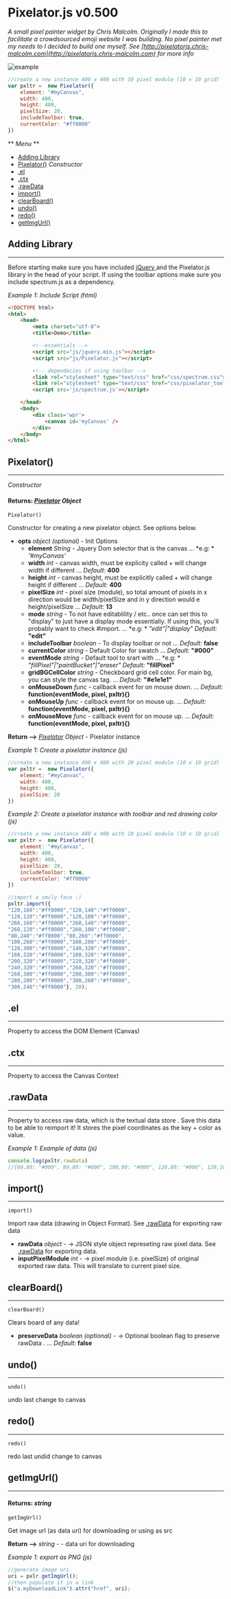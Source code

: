 
Pixelator.js v0.500
============

*A small pixel painter widget by Chris Malcolm. Originally I made this to facilitate a crowdsourced emoji website I was building. No pixel painter met my needs to I decided to build one myself. See [http://pixelatorjs.chris-malcolm.com](http://pixelatorjs.chris-malcolm.com) for more info*

![example](https://i.imgur.com/AOY7OCfr.png)

```js
//create a new instance 400 x 400 with 10 pixel module (10 x 10 grid)
var pxltr =  new Pixelator({
    element: "#myCanvas",
    width: 400,
    height: 400,
    pixelSize: 20,
    includeToolbar: true,
    currentColor: "#ff0000"
})
```

  ** *Menu* **  

 
  - [Adding Library](#Adding_Library) 
  - [Pixelator()](#Pixelator)  *Constructor* 
  - [.el](#.el) 
  - [.ctx](#.ctx) 
  - [.rawData](#.rawData) 
  - [import()](#import) 
  - [clearBoard()](#clearBoard) 
  - [undo()](#undo) 
  - [redo()](#redo) 
  - [getImgUrl()](#getImgUrl) 
 

<a id='Adding_Library' name='Adding_Library'></a>
Adding Library
-----
---

  

Before starting make sure you have included <a target='_blank' href='http://jquery.com'>jQuery </a> and the Pixelator.js library in the head of your script. If using the toolbar options make sure you include spectrum.js as a dependency.

*Example 1: Include Script (html)*
```html
<!DOCTYPE html>
<html>
    <head>
        <meta charset="utf-8">
        <title>Demo</title>

        <!--essentials -->
        <script src="js/jquery.min.js"></script>
        <script src="js/Pixelator.js"></script>

        <!-- dependecies if using toolbar -->
        <link rel="stylesheet" type="text/css" href="css/spectrum.css"> 
        <link rel="stylesheet" type="text/css" href="css/pixelator_toolbar.css"> 
        <script src='js/spectrum.js'></script>

    </head>
    <body>
        <div class='wpr'>
            <canvas id='myCanvas' />
        </div>
    </body>
</html>
 ```

<a id='Pixelator' name='Pixelator'></a>
Pixelator()
-----
---

 *Constructor*   
 
#### Returns: *[Pixelator](#Pixelator) Object* 

```
Pixelator()
```

Constructor for creating a new pixelator object. See options below.

+ **opts** *object* *(optional)* - Init Options  
  + **element** *String*  - Jquery Dom selector that is the canvas ... *e.g: * *'#myCanvas'*
  + **width** *int*  - canvas width, must be explicity called + will change width if different ...  *Default:* **400**
  + **height** *int*  - canvas height, must be explicitly called + will change height if different ...  *Default:* **400**
  + **pixelSize** *int*  - pixel size (module), so total amount of pixels in x direction would be width/pixelSize and in y direction would e height/pixelSize ...  *Default:* **13**
  + **mode** *string*  - To not have  editablility / etc.. once can set this to "display" to just have a display mode essentially. If using this, you'll probably want to check #import. ... *e.g: * *"edit"|"display"* *Default:* **"edit"**
  + **includeToolbar** *boolean*  - To display toolbar or not ...  *Default:* **false**
  + **currentColor** *string*  - Default Color for swatch ...  *Default:* **"#000"**
  + **eventMode** *string*  - Default tool to srart with ... *e.g: * *"fillPixel"|"paintBucket"|"eraser"* *Default:* **"fillPixel"**
  + **gridBGCellColor** *string*  - Checkboard grid cell color. For main bg, you can style the canvas tag. ...  *Default:* **"#e1e1e1"**
  + **onMouseDown** *func*  - callback event for on mouse down. ...  *Default:* **function(eventMode, pixel, pxltr){}**
  + **onMouseUp** *func*  - callback event for on mouse up. ...  *Default:* **function(eventMode, pixel, pxltr){}**
  + **onMouseMove** *func*  - callback event for on mouse up. ...  *Default:* **function(eventMode, pixel, pxltr){}**

**Return --&gt;** *[Pixelator](#Pixelator) Object* - Pixelator instance

*Example 1: Create a pixelator instance (js)*
```js
//create a new instance 400 x 400 with 20 pixel module (10 x 10 grid)
var pxltr =  new Pixelator({
    element: "#myCanvas",
    width: 400,
    height: 400,
    pixelSize: 20
})
 ```

*Example 2: Create a pixelator instance with toolbar and red drawing color (js)*
```js
//create a new instance 400 x 400 with 10 pixel module (10 x 10 grid)
var pxltr =  new Pixelator({
    element: "#myCanvas",
    width: 400,
    height: 400,
    pixelSize: 20,
    includeToolbar: true,
    currentColor: "#ff0000"
})

//import a smily face :)
pxltr.import({
"120,160":"#ff0000","120,140":"#ff0000",
"120,120":"#ff0000","120,100":"#ff0000",
"260,160":"#ff0000","260,140":"#ff0000",
"260,120":"#ff0000","260,100":"#ff0000",
"80,240":"#ff0000","80,260":"#ff0000",
"100,260":"#ff0000","100,280":"#ff0000",
"120,300":"#ff0000","140,320":"#ff0000",
"160,320":"#ff0000","180,320":"#ff0000",
"200,320":"#ff0000","220,320":"#ff0000",
"240,320":"#ff0000","260,320":"#ff0000",
"260,300":"#ff0000","280,300":"#ff0000",
"280,280":"#ff0000","300,260":"#ff0000",
"300,240":"#ff0000"}, 20);
 ```

<a id='.el' name='.el'></a>
.el
-----
---

  

Property to access the DOM Element (Canvas)

<a id='.ctx' name='.ctx'></a>
.ctx
-----
---

  

Property to access the Canvas Context

<a id='.rawData' name='.rawData'></a>
.rawData
-----
---

  

Property to access raw data, which is the textual data store . Save this data to be able to reimport it! It stores the pixel coordinates as the key + color as value.

*Example 1: Example of data (js)*
```js
console.log(pxltr.rawData)
//{60,80: "#000", 80,80: "#000", 100,80: "#000", 120,80: "#000", 120,160: "#000"}
 ```

<a id='import' name='import'></a>
import()
-----
---

  

```
import()
```

Import raw data (drawing in  Object Format). See [.rawData](#.rawData) for exporting raw data

+ **rawData** *object*  - -> JSON style object represeting raw pixel data. See [.rawData](#.rawData) for exporting data.  
+ **inputPixelModule** *int*  - -> pixel module (i.e. pixelSize) of original exported raw data. This will translate to current pixel size.  

<a id='clearBoard' name='clearBoard'></a>
clearBoard()
-----
---

  

```
clearBoard()
```

Clears board of any data!

+ **preserveData** *boolean* *(optional)* - -> Optional boolean flag to preserve rawData . ...  *Default:* **false** 

<a id='undo' name='undo'></a>
undo()
-----
---

  

```
undo()
```

undo last change to canvas

<a id='redo' name='redo'></a>
redo()
-----
---

  

```
redo()
```

redo last undid change to canvas

<a id='getImgUrl' name='getImgUrl'></a>
getImgUrl()
-----
---

  
 
#### Returns: *string* 

```
getImgUrl()
```

Get image url (as data uri) for downloading or using as src

**Return --&gt;** *string* - - data uri for downloading

*Example 1: export as PNG (js)*
```js
//generate image uri
uri = pxlr.getImgUrl();
//then populate it in a link 
$("a.myDownloadLink").attr("href", uri);
 ```
